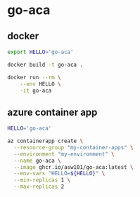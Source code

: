 # go-aca

## docker

```bash
export HELLO='go-aca'

docker build -t go-aca .

docker run --rm \
    --env HELLO \
    -it go-aca
```

## azure container app

```bash
HELLO='go-aca'

az containerapp create \
  --resource-group "my-container-apps" \
  --environment "my-environment" \
  --name go-aca \
  --image ghcr.io/asw101/go-aca:latest \
  --env-vars "HELLO=${HELLO}" \
  --min-replicas 1 \
  --max-replicas 2
```
